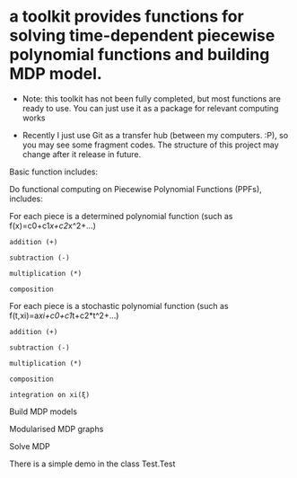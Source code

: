a toolkit provides functions for solving time-dependent piecewise polynomial functions and building MDP model.
==========================

* Note: this toolkit has not been fully completed, but most functions are ready to use. You can just use it as a package
  for relevant computing works

* Recently I just use Git as a transfer hub (between my computers. :P), so you may see some fragment codes. The structure of this project may change after it release in future.

Basic function includes:

Do functional computing on Piecewise Polynomial Functions (PPFs), includes:

  For each piece is a determined polynomial function (such as f(x)=c0+c1*x+c2*x^2+...)

    addition (+)

    subtraction (-)

    multiplication (*)

    composition

  For each piece is a stochastic polynomial function (such as f(t,xi)=a*xi+c0+c1*t+c2*t^2+...)

    addition (+)

    subtraction (-)

    multiplication (*)

    composition

    integration on xi(ξ)

Build MDP models

Modularised MDP graphs

Solve MDP

There is a simple demo in the class Test.Test


